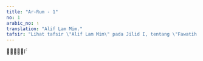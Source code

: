 ```yaml
---
title: "Ar-Rum - 1"
no: 1
arabic_no: ١
translation: "Alif Lam Mim."
tafsir: "Lihat tafsir \"Alif Lam Mim\" pada Jilid I, tentang \"Fawatih as-suwar\"."
---
```

 الۤمّۤ ۚ  